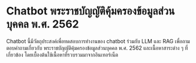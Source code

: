 # Chatbot พระราชบัญญัติคุ้มครองข้อมูลส่วนบุคคล พ.ศ. 2562
Chatbot นี้มีวัตถุประสงค์เพื่อทดสอบการทำงานของ chatbot ร่วมกับ LLM และ RAG เพื่อถามตอบคำถามเกี่ยวกับ พระราชบัญญัติคุ้มครองข้อมูลส่วนบุคคล พ.ศ. 2562 และเนื้อหาสาระต่าง ๆ ที่เกี่ยวข้อง โดยเบื้องต้นใช้เนื้อหาที่รวบรวมมาจากอินเทอร์เน็ต

